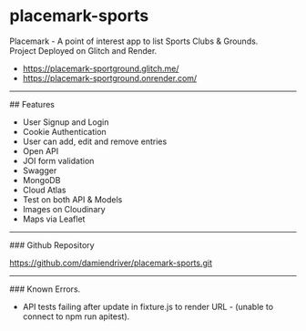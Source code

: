 # placemark-sports
Placemark - A point of interest app to list Sports Clubs & Grounds.  
Project Deployed on Glitch and Render.  
+ https://placemark-sportground.glitch.me/
+ https://placemark-sportground.onrender.com/

<hr>
## Features  

+ User Signup and Login
+ Cookie Authentication
+ User can add, edit and remove entries
+ Open API
+ JOI form validation
+ Swagger
+ MongoDB
+ Cloud Atlas
+ Test on both API & Models
+ Images on Cloudinary
+ Maps via Leaflet

<hr>
### Github Repository  

https://github.com/damiendriver/placemark-sports.git  

<hr>
### Known Errors.  

+ API tests failing after update in fixture.js to render URL - (unable to connect to npm run apitest). 
